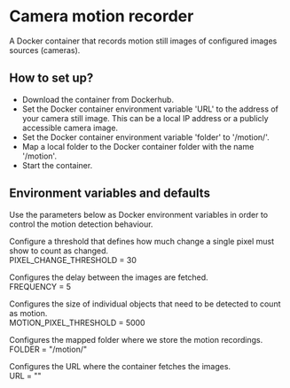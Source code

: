 # Camera motion recorder

A Docker container that records motion still images of configured images sources (cameras).

## How to set up?

- Download the container from Dockerhub.
- Set the Docker container environment variable 'URL' to the address of your camera still image. This can be a local IP address or a publicly accessible camera image.
- Set the Docker container environment variable 'folder' to '/motion/'.
- Map a local folder to the Docker container folder with the name '/motion'.
- Start the container.

## Environment variables and defaults

Use the parameters below as Docker environment variables in order to control the motion detection behaviour.

Configure a threshold that defines how much change a single pixel must show to count as changed. \
PIXEL_CHANGE_THRESHOLD = 30

Configures the delay between the images are fetched.\
FREQUENCY = 5

Configures the size of individual objects that need to be detected to count as motion.\
MOTION_PIXEL_THRESHOLD = 5000

Configures the mapped folder where we store the motion recordings.\
FOLDER = "/motion/"

Configures the URL where the container fetches the images.\
URL = ""
